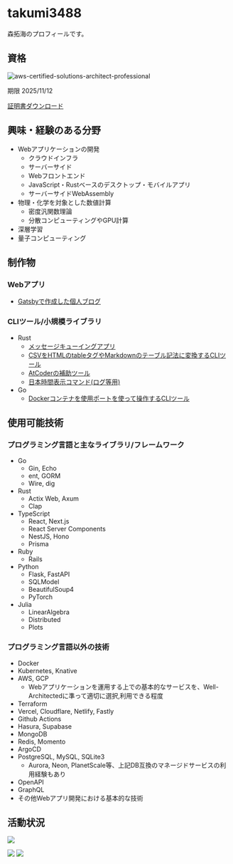 # takumi3488

森拓海のプロフィールです。

## 資格

![aws-certified-solutions-architect-professional](https://user-images.githubusercontent.com/51111242/201689314-25a89fd7-09a9-4a26-b5a7-1bd667ff7071.png)

期限 2025/11/12

[証明書ダウンロード](https://github.com/takumi3488/takumi3488/files/10004011/AWS.Certified.Solutions.Architect.-.Professional.certificate.pdf)

## 興味・経験のある分野

- Webアプリケーションの開発
  - クラウドインフラ
  - サーバーサイド
  - Webフロントエンド
  - JavaScript・Rustベースのデスクトップ・モバイルアプリ
  - サーバーサイドWebAssembly
- 物理・化学を対象とした数値計算
  - 密度汎関数理論
  - 分散コンピューティングやGPU計算
- 深層学習
- 量子コンピューティング

## 制作物

### Webアプリ

- [Gatsbyで作成した個人ブログ](https://github.com/takumi3488/moritaki)

### CLIツール/小規模ライブラリ

- Rust
  - [メッセージキューイングアプリ](https://github.com/takumi3488/rusq) 
  - [CSVをHTMLのtableタグやMarkdownのテーブル記法に変換するCLIツール](https://github.com/takumi3488/conv-rs)
  - [AtCoderの補助ツール](https://github.com/takumi3488/acopen)
  - [日本時間表示コマンド(ログ等用)](https://github.com/takumi3488/now)
- Go
  - [Dockerコンテナを使用ポートを使って操作するCLIツール](https://github.com/takumi3488/por)

## 使用可能技術

### プログラミング言語と主なライブラリ/フレームワーク

- Go
  - Gin, Echo
  - ent, GORM
  - Wire, dig
- Rust
  - Actix Web, Axum
  - Clap
- TypeScript
  - React, Next.js
  - React Server Components
  - NestJS, Hono
  - Prisma
- Ruby
  - Rails
- Python
  - Flask, FastAPI
  - SQLModel
  - BeautifulSoup4
  - PyTorch
- Julia
  - LinearAlgebra
  - Distributed
  - Plots

### プログラミング言語以外の技術

- Docker
- Kubernetes, Knative
- AWS, GCP
  - Webアプリケーションを運用する上での基本的なサービスを、Well-Architectedに準って適切に選択,利用できる程度
- Terraform
- Vercel, Cloudflare, Netlify, Fastly
- Github Actions
- Hasura, Supabase
- MongoDB
- Redis, Momento
- ArgoCD
- PostgreSQL, MySQL, SQLite3
  - Aurora, Neon, PlanetScale等、上記DB互換のマネージドサービスの利用経験もあり
- OpenAPI
- GraphQL
- その他Webアプリ開発における基本的な技術

## 活動状況

![](http://github-profile-summary-cards.vercel.app/api/cards/profile-details?username=takumi3488&theme=tokyonight)

![](http://github-profile-summary-cards.vercel.app/api/cards/repos-per-language?username=takumi3488&theme=tokyonight)
![](http://github-profile-summary-cards.vercel.app/api/cards/most-commit-language?username=takumi3488&theme=tokyonight)
